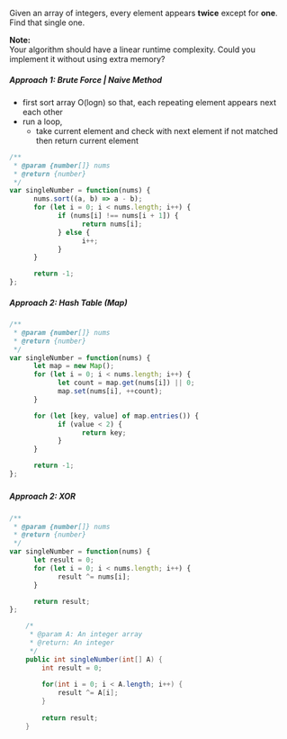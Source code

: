 Given an array of integers, every element appears **twice** except for **one**. Find that single one.

**Note:**  
Your algorithm should have a linear runtime complexity. Could you implement it without using extra memory?

##### Approach 1: Brute Force \| Naive Method

* first sort array O\(logn\) so that, each repeating element appears next each other
* run a loop, 
  * take current element and check with next element if not matched then return current element 

```js
/**
 * @param {number[]} nums
 * @return {number}
 */
var singleNumber = function(nums) {
      nums.sort((a, b) => a - b);
      for (let i = 0; i < nums.length; i++) {
            if (nums[i] !== nums[i + 1]) {
                  return nums[i];
            } else {
                  i++; 
            }
      }

      return -1;
};
```

##### Approach 2: Hash Table \(Map\)

```js
/**
 * @param {number[]} nums
 * @return {number}
 */
var singleNumber = function(nums) {
      let map = new Map();
      for (let i = 0; i < nums.length; i++) {
            let count = map.get(nums[i]) || 0;
            map.set(nums[i], ++count);
      }

      for (let [key, value] of map.entries()) {
            if (value < 2) {
                  return key;
            }
      }

      return -1;
};
```

##### 

##### Approach 2: XOR

```js
/**
 * @param {number[]} nums
 * @return {number}
 */
var singleNumber = function(nums) {
      let result = 0;
      for (let i = 0; i < nums.length; i++) {
            result ^= nums[i];
      }

      return result;
};
```

```java
    /*
     * @param A: An integer array
     * @return: An integer
     */
    public int singleNumber(int[] A) {
        int result = 0;
        
        for(int i = 0; i < A.length; i++) {
            result ^= A[i];
        }
        
        return result;
    }
```



